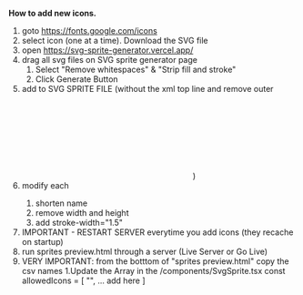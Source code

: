 **How to add new icons.**

1. goto https://fonts.google.com/icons
2. select icon (one at a time). Download the SVG file
3. open https://svg-sprite-generator.vercel.app/
4. drag all svg files on SVG sprite generator page
   1. Select "Remove whitespaces" & "Strip fill and stroke"
   2. Click Generate Button
5. add to SVG SPRITE FILE (without the xml top line and remove outer <svg></svg>)
6. modify each <symbol>
   1. shorten name
   2. remove width and height
   3. add stroke-width="1.5"
7. IMPORTANT - RESTART SERVER everytime you add icons (they recache on startup)
8. run sprites preview.html through a server (Live Server or Go Live)
9. VERY IMPORTANT: from the botttom of "sprites preview.html" copy the csv names
   1.Update the Array in the /components/SvgSprite.tsx
   const allowedIcons = [
   "",
   ... add here
   ]
